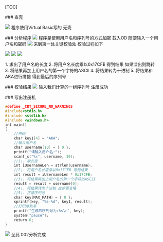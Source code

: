 [TOC]

### 查壳

![](https://ws1.sinaimg.cn/large/006Rs2Luly1g0bqotnn9sj30ge086n08.jpg)
程序使用Virtual Basic写的 无壳

### 分析程序
![](https://ws1.sinaimg.cn/large/006Rs2Luly1g0bqpgok9aj308m07rtag.jpg)
程序是使用用户名和序列号的方式加密
载入OD 随便输入一个用户名和密码
![](https://ws1.sinaimg.cn/large/006Rs2Luly1g0bqptyzroj308b07f3zf.jpg)
来到第一处关键校验处 校验过程如下

![](https://ws1.sinaimg.cn/large/006Rs2Luly1g0bqv7qhtnj30pr093tal.jpg)
![](https://ws1.sinaimg.cn/large/006Rs2Luly1g0bqv7nujvj30qt0ayaca.jpg)
![](https://ws1.sinaimg.cn/large/006Rs2Luly1g0bqv7o02sj30q10c60ux.jpg)


1\. 求出了用户名的长度
2\. 将用户名长度乘以0x17CFB 得到结果 如果溢出则跳转
3\. 将结果再加上用户名的第一个字符的ASCII
4\. 将结果转为十进制
5\. 将结果和AKA进行拼接 得到最后的序列号

### 校验结果
![](https://ws1.sinaimg.cn/large/006Rs2Luly1g0bqsxxa6zj30oi0cvtew.jpg)
输入我们计算的一组序列号 注册成功

### 写出注册机
```C++
#define _CRT_SECURE_NO_WARNINGS
#include<stdio.h>
#include <stdlib.h>
#include <windows.h>
int main()
{
    //密码
    char key1[4] = "AKA";
    //输入用户名
    char username[10] = { 0 };
    printf("请输入用户名:");
    scanf_s("%s", username, 10);
    //1\. 取长度
    int iUsernameLen = strlen(username);
    //2\. 将用户名长度乘以0x17CFB 得到结果
    int result = iUsernameLen * 0x17CFB;
    //3\. 将结果再加上用户名的第一个字符的ASCII
    result = result + username[0];
    //4\. 将结果转为十进制 此步骤省略
    //5\. 拼接序列号
    char key[MAX_PATH] = { 0 };
    sprintf(key, "%s-%d", key1, result);
    //打印序列号
    printf("生成的序列号为:%s\n", key);
    system("pause");
    return 0;
}
```
![](https://ws1.sinaimg.cn/large/006Rs2Luly1g0bqsy1u2tj30nq07sgm7.jpg)
至此 002分析完成